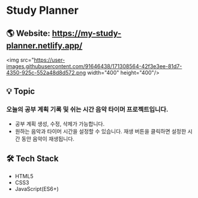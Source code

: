 # Study Planner

## 🌎 Website: https://my-study-planner.netlify.app/

<img src="https://user-images.githubusercontent.com/91646438/171308564-42f3e3ee-81d7-4350-925c-552a48d8d572.png width="400" height="400"/>

## 💡 Topic

### **오늘의 공부 계획 기록 및 쉬는 시간 음악 타이머 프로젝트**입니다.
- 공부 계획 생성, 수정, 삭제가 가능합니다.
- 원하는 음악과 타이머 시간을 설정할 수 있습니다. 재생 버튼을 클릭하면 설정한 시간 동안 음악이 재생됩니다.

## 🛠 Tech Stack
- HTML5
- CSS3
- JavaScript(ES6+)

